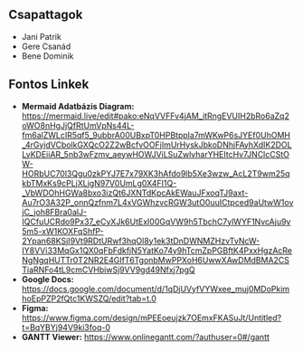 ## Csapattagok
- Jani Patrik
- Gere Csanád
- Bene Dominik
## Fontos Linkek
- **Mermaid Adatbázis Diagram:** https://mermaid.live/edit#pako:eNqVVFFv4jAM_itRngEVUIH2bRo6aZq2oWO8nHgJjQfRtUmVpNs44L-fm6alZWLcIR5qf5_9ubbrA00UBxpT0HPBtppla7mWKwP6sJYEf0UhOMH_4rGyjdVCbolkGXQcO2Z2wBcfvOOFjImUrHyskJbkoDNhjFAyhXdIK2DOLLyKDEiiAR_5nb3wFzmv_aeywHOWJViLSuZwlvharYHEItcHv7JNClcCStOW-HORbUC70l3Qgu0zkPYJ7E7x79XK3hAfdo9lb5Xe3wzw_AcL2T9wm25qkbTMxKs9cPLjXLjgN97V0UmLg0X4FI1Q-_VbWDOhHGWa8bxo3izQt6JXNTdKpcAkEWauJFxoqTJ9axt-Au7rO3A32P_onnQzfnm7L4xVGWhzvcRGW3utO0uuICtpced9aUtwW1ovjC_joh8FBra0alJ-IQCfuUCRdo9Px37_eCyXJk6UtExI00GqVW9h5TbchC7ylWYF1NvcAju9v5m5-xW1KOXFqShfP-2Ypan68KSjI9Vt9RDtURwf3hqOl8y1ek3tDnDWNMZHzvTvNcW-IY8VVi33MqGx1QX0qFbFdkfjN5YatKo74y9hTcmZpPGBftK4PxxHgzAcReNgNgqHUTTr0T2NR2E4GIfT6TgonbMwPPXoH6UwwXAwDMdBMA2CSTiaRNFo4tL9cmCVHbiwSj9VV9gd49Nfxj7pgQ
- **Google Docs:** https://docs.google.com/document/d/1qDjUVyfVYWxee_muj0MDoPkimhoEpPZP2fQtc1KWSZQ/edit?tab=t.0 
- **Figma:** https://www.figma.com/design/mPEEoeujzk7OEmxFKASuJt/Untitled?t=BqYBYj94V9ki3foq-0 
- **GANTT Viewer:** https://www.onlinegantt.com/?authuser=0#/gantt
